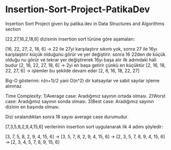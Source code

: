 # Insertion-Sort-Project-PatikaDev
Insertion Sort Project given by patika.dev in Data Structures and Algorithms section

[22,27,16,2,18,6] dizisinin insertion sort türüne göre aşamaları:

[16, 22, 27, 2, 18, 6] -> 22 ile 27yi karşılaştırır sıkıntı yok, sonra 27 ile 16yı karşılaştırır küçük olduğunu görür ve yer değiştirir. sonra 16 22den de küçük olduğu
nu görür ve tekrar yer değiştirerek 16yı başa alır ilk adımdaki hali budur
[2, 16, 22, 27, 18, 6] -> 2yi en başa getirir çünkü en küçüktür
[2, 16, 18, 22, 27, 6] -> işlemler bu şekilde devam eder
[2, 6, 16, 18, 22, 27]

Big-O gösterimi: n(n+1)/2 yani O(n^2) dir katsayılar ve sabit sayılar işleme alınmaz

Time Complexity:
1)Average case: Aradığımız sayının ortada olması.
2)Worst case: Aradığımız sayının sonda olması.
3)Best case: Aradığımız sayının dizinin en başında olması.

Dizi sıralandıktan sonra 18 sayısı average case durumudur.

[7,3,5,8,2,9,4,15,6] verilerinin insertion sort uygulanarak ilk 4 adımı şöyledir: 

[3, 7, 5, 8, 2, 9, 4, 15, 6] -> [3, 5, 7, 8, 2, 9, 4, 15, 6] -> [2, 3, 5, 7, 8, 9, 4, 15, 6] -> [2, 3, 4, 5, 7, 8, 9, 15, 6]

